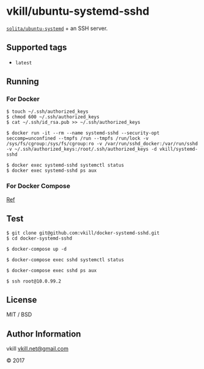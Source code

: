 # vkill/ubuntu-systemd-sshd

[`solita/ubuntu-systemd`](https://hub.docker.com/r/solita/ubuntu-systemd/) + an SSH server.

## Supported tags

* `latest`

## Running

### For Docker

```
$ touch ~/.ssh/authorized_keys
$ chmod 600 ~/.ssh/authorized_keys
$ cat ~/.ssh/id_rsa.pub >> ~/.ssh/authorized_keys
```

```
$ docker run -it --rm --name systemd-sshd --security-opt seccomp=unconfined --tmpfs /run --tmpfs /run/lock -v /sys/fs/cgroup:/sys/fs/cgroup:ro -v /var/run/sshd_docker:/var/run/sshd -v ~/.ssh/authorized_keys:/root/.ssh/authorized_keys -d vkill/systemd-sshd
```

```
$ docker exec systemd-sshd systemctl status
$ docker exec systemd-sshd ps aux
```

### For Docker Compose

[Ref](https://github.com/vkill/docker-systemd-sshd/blob/master/docker-compose.yml)

## Test

```
$ git clone git@github.com:vkill/docker-systemd-sshd.git
$ cd docker-systemd-sshd

$ docker-compose up -d

$ docker-compose exec sshd systemctl status

$ docker-compose exec sshd ps aux

$ ssh root@10.0.99.2
```

License
-------

MIT / BSD

Author Information
------------------

vkill <vkill.net@gmail.com>

&copy; 2017
